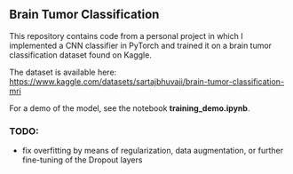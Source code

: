 ## Brain Tumor Classification

This repository contains code from a personal project in which I implemented a CNN classifier in PyTorch and trained it on a brain tumor classification dataset found on Kaggle.

The dataset is available here: https://www.kaggle.com/datasets/sartajbhuvaji/brain-tumor-classification-mri

For a demo of the model, see the notebook **training_demo.ipynb**.



### TODO:

- fix overfitting by means of regularization, data augmentation, or further fine-tuning of the Dropout layers

  
